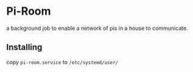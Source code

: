 # Pi-Room

a background job to enable a network of pis in a house to communicate. 

## Installing

copy `pi-room.service` to `/etc/systemd/user/`